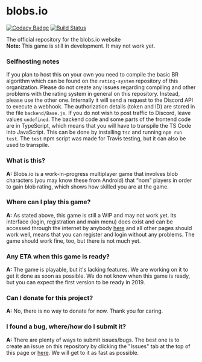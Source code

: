 # blobs.io

[![Codacy Badge](https://api.codacy.com/project/badge/Grade/f8355022c37c4c2f9c675f64b4378c88)](https://app.codacy.com/app/y21/blobs.io?utm_source=github.com&utm_medium=referral&utm_content=blobs-io/blobs.io&utm_campaign=Badge_Grade_Dashboard)
[![Build Status](https://travis-ci.org/blobs-io/blobs.io.svg?branch=master)](https://travis-ci.org/blobs-io/blobs.io)

The official repository for the blobs.io website<br/>
**Note:** This game is still in development. It may not work yet. <br />
### Selfhosting notes
If you plan to host this on your own you need to compile the basic BR algorithm which can be found on the `rating-system` repository of this organization. Please do not create any issues regarding compiling and other problems with the rating system in general on this repository. Instead, please use the other one.
Internally it will send a request to the Discord API to execute a webhook. The authorization details (token and ID) are stored in the file `backend/Base.js`. If you do not wish to post traffic to Discord, leave values `undefined`.
The backend code and some parts of the frontend code are in TypeScript, which means that you will have to transpile the TS Code into JavaScript. This can be done by installing `tsc` and running `npm run test`. The `test` npm script was made for Travis testing, but it can also be used to transpile.

### What is this?
__A:__ Blobs.io is a work-in-progress multiplayer game that involves blob characters (you may know these from Android) that “nom” players in order to gain blob rating, which shows how skilled you are at the game.

### Where can I play this game?
__A:__ As stated above, this game is still a WIP and may not work yet. Its interface (login, registration and main menu) does exist and can be accessed through the internet by anybody [here](https://blobs-io.glitch.me) and all other pages should work well, means that you can register and login without any problems. The game should work fine, too, but there is not much yet.

### Any ETA when this game is ready?
__A:__ The game is playable, but it's lacking features. We are working on it to get it done as soon as possible. We do not know when this game is ready, but you can expect the first version to be ready in 2019.

### Can I donate for this project?
__A:__ No, there is no way to donate for now. Thank you for caring.

### I found a bug, where/how do I submit it?
__A:__ There are plenty of ways to submit issues/bugs. The best one is to create an issue on this repository by clicking the "Issues" tab at the top of this page or [here](https://github.com/blobs-io/blobs.io/issues/new). We will get to it as fast as possible. 
